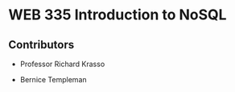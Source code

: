 <!--H1 header with Title -->
# WEB 335 Introduction to NoSQL

<!--H2 header for contributors  -->
## Contributors

<!-- Instructor's name  -->
* Professor Richard Krasso 

<!-- Student's name -->
* Bernice Templeman